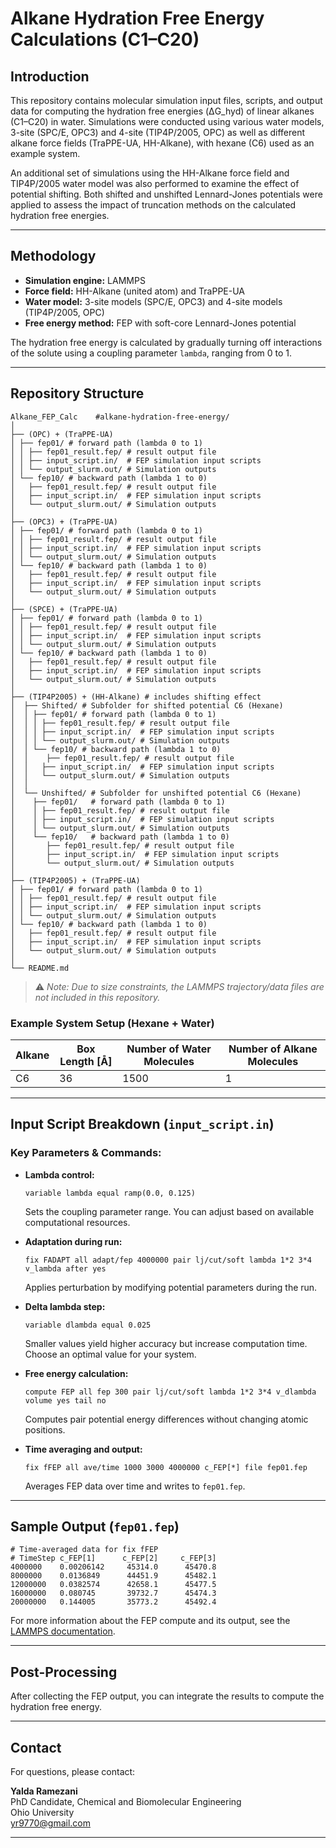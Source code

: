 
# Alkane Hydration Free Energy Calculations (C1–C20)

## Introduction

This repository contains molecular simulation input files, scripts, and output
 data for computing the hydration free energies (ΔG_hyd) of linear alkanes
 (C1–C20) in water. Simulations were conducted using various water models,
 3-site (SPC/E, OPC3) and 4-site (TIP4P/2005, OPC) as well as different alkane
 force fields (TraPPE-UA, HH-Alkane), with hexane (C6) used as an example system.

An additional set of simulations using the HH-Alkane force field and TIP4P/2005
 water model was also performed to examine the effect of potential shifting. Both
 shifted and unshifted Lennard-Jones potentials were applied to assess the impact
 of truncation methods on the calculated hydration free energies.

---

## Methodology

- **Simulation engine:** LAMMPS  
- **Force field:** HH-Alkane (united atom) and TraPPE-UA   
- **Water model:** 3-site models (SPC/E, OPC3) and 4-site models (TIP4P/2005, OPC)  
- **Free energy method:** FEP with soft-core Lennard-Jones potential

The hydration free energy is calculated by gradually turning off interactions
 of the solute using a coupling parameter `lambda`, ranging from 0 to 1. 

---

## Repository Structure

```
Alkane_FEP_Calc    #alkane-hydration-free-energy/
│
├── (OPC) + (TraPPE-UA)
│ ├── fep01/ # forward path (lambda 0 to 1)
│ │ ├── fep01_result.fep/ # result output file 
│ │ ├── input_script.in/  # FEP simulation input scripts
│ │ └── output_slurm.out/ # Simulation outputs
│ └── fep10/ # backward path (lambda 1 to 0)
│	├── fep01_result.fep/ # result output file 
│   ├── input_script.in/  # FEP simulation input scripts
│   └── output_slurm.out/ # Simulation outputs
│
├── (OPC3) + (TraPPE-UA)
│ ├── fep01/ # forward path (lambda 0 to 1)
│ │ ├── fep01_result.fep/ # result output file 
│ │ ├── input_script.in/  # FEP simulation input scripts
│ │ └── output_slurm.out/ # Simulation outputs
│ └── fep10/ # backward path (lambda 1 to 0)
│	├── fep01_result.fep/ # result output file 
│   ├── input_script.in/  # FEP simulation input scripts
│   └── output_slurm.out/ # Simulation outputs
│
├── (SPCE) + (TraPPE-UA)
│ ├── fep01/ # forward path (lambda 0 to 1)
│ │ ├── fep01_result.fep/ # result output file 
│ │ ├── input_script.in/  # FEP simulation input scripts
│ │ └── output_slurm.out/ # Simulation outputs
│ └── fep10/ # backward path (lambda 1 to 0)
│	├── fep01_result.fep/ # result output file 
│   ├── input_script.in/  # FEP simulation input scripts
│   └── output_slurm.out/ # Simulation outputs
│
├── (TIP4P2005) + (HH-Alkane) # includes shifting effect
│  ├── Shifted/ # Subfolder for shifted potential C6 (Hexane)
│  │ ├── fep01/ # forward path (lambda 0 to 1)
│  │ │ ├── fep01_result.fep/ # result output file 
│  │ │ ├── input_script.in/  # FEP simulation input scripts
│  │ │ └── output_slurm.out/ # Simulation outputs
│  │ └── fep10/ # backward path (lambda 1 to 0)
│  │	├── fep01_result.fep/ # result output file 
│  │   ├── input_script.in/  # FEP simulation input scripts
│  │   └── output_slurm.out/ # Simulation outputs
│  │
│  └── Unshifted/ # Subfolder for unshifted potential C6 (Hexane)
│    ├── fep01/   # forward path (lambda 0 to 1)
│    │ ├── fep01_result.fep/ # result output file 
│    │ ├── input_script.in/  # FEP simulation input scripts
│    │ └── output_slurm.out/ # Simulation outputs
│    └── fep10/   # backward path (lambda 1 to 0)
│   	├── fep01_result.fep/ # result output file 
│       ├── input_script.in/  # FEP simulation input scripts
│       └── output_slurm.out/ # Simulation outputs
│   
├── (TIP4P2005) + (TraPPE-UA)
│ ├── fep01/ # forward path (lambda 0 to 1)
│ │ ├── fep01_result.fep/ # result output file 
│ │ ├── input_script.in/  # FEP simulation input scripts
│ │ └── output_slurm.out/ # Simulation outputs
│ └── fep10/ # backward path (lambda 1 to 0)
│	├── fep01_result.fep/ # result output file 
│   ├── input_script.in/  # FEP simulation input scripts
│   └── output_slurm.out/ # Simulation outputs
│
└── README.md
```
> ⚠️ *Note: Due to size constraints, the LAMMPS trajectory/data files are not included in this repository.*

### Example System Setup (Hexane + Water)

| Alkane | Box Length [Å] | Number of Water Molecules | Number of Alkane Molecules |
|--------|----------------|---------------------------|----------------------------|
| C6     | 36             | 1500                      | 1                          |

---

## Input Script Breakdown (`input_script.in`)

### Key Parameters & Commands:

- **Lambda control:**
  ```lammps
  variable lambda equal ramp(0.0, 0.125)
  ```
  Sets the coupling parameter range. You can adjust based on available computational resources.

- **Adaptation during run:**
  ```lammps
  fix FADAPT all adapt/fep 4000000 pair lj/cut/soft lambda 1*2 3*4 v_lambda after yes
  ```
  Applies perturbation by modifying potential parameters during the run.

- **Delta lambda step:**
  ```lammps
  variable dlambda equal 0.025
  ```
  Smaller values yield higher accuracy but increase computation time. Choose an optimal value for your system.

- **Free energy calculation:**
  ```lammps
  compute FEP all fep 300 pair lj/cut/soft lambda 1*2 3*4 v_dlambda volume yes tail no
  ```
  Computes pair potential energy differences without changing atomic positions.

- **Time averaging and output:**
  ```lammps
  fix fFEP all ave/time 1000 3000 4000000 c_FEP[*] file fep01.fep
  ```
  Averages FEP data over time and writes to `fep01.fep`.

---

## Sample Output (`fep01.fep`)

```
# Time-averaged data for fix fFEP
# TimeStep c_FEP[1]      c_FEP[2]     c_FEP[3]
4000000    0.00206142     45314.0      45470.8
8000000    0.0136849      44451.9      45482.1
12000000   0.0382574      42658.1      45477.5
16000000   0.080745       39732.7      45474.3
20000000   0.144005       35773.2      45492.4
```

For more information about the FEP compute and its output, see the [LAMMPS documentation](https://docs.lammps.org/compute_fep.html).

---

## Post-Processing

After collecting the FEP output, you can integrate the results to compute the hydration free energy.

---

## Contact

For questions, please contact:

**Yalda Ramezani**  
PhD Candidate, Chemical and Biomolecular Engineering  
Ohio University  
yr9770@gmail.com

---


